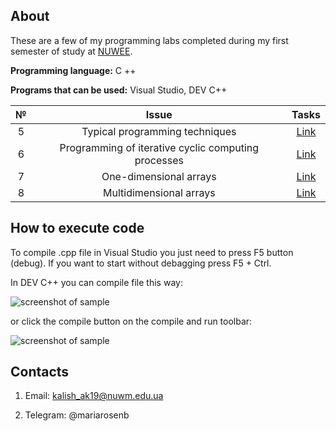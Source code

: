 ## About

These are a few of my programming labs completed during my first semester of study at [NUWEE](http://en.nuwm.edu.ua/ "Web page of my university").

**Programming language:** C ++

**Programs that can be used:** Visual Studio, DEV C++

 №  |  Issue  |  Tasks
 :-:|:------: | :-----:
 5 | Typical programming techniques| [Link](https://drive.google.com/file/d/1sS0E6CaKf9HpZ1CkoYKKVvU37wDGI-LB/view?usp=sharing)
 6 | Programming of iterative cyclic computing processes | [Link](https://drive.google.com/file/d/17xD6m1ny9KTLEZFOoC56RHBuQVd7w3M4/view?usp=sharing)
 7 | One-dimensional arrays | [Link](https://drive.google.com/file/d/1Q0E-_gT-B-83XFUZV3LFJs-lvqfgPhQF/view?usp=sharing)
 8 | Multidimensional arrays | [Link](https://drive.google.com/file/d/1XMXs1ZyTJRLuT_PW8BumjGxn81wc7kTv/view?usp=sharing)
 
 
 ## How to execute code
 
 To compile .cpp file in Visual Studio you just need to press F5 button (debug). If you want to start without debagging press F5 + Ctrl.
 
 In DEV C++ you can compile file this way: 


 ![screenshot of sample](https://userweb.cs.txstate.edu/~br02/cs1428/SupportFiles/Programming/DevC++/Images/devrun_files/CompileMenuOption.gif) 
 
 or click the compile button on the compile and run toolbar:
 
 ![screenshot of sample](https://userweb.cs.txstate.edu/~br02/cs1428/SupportFiles/Programming/DevC++/Images/devrun_files/CompileAndRunToolbar3.png) 
 
 
 ## Contacts
 
 1. Email: <kalish_ak19@nuwm.edu.ua>
 
 2. Telegram: @mariarosenb
